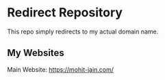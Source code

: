 # Redirect Repository
This repo simply redirects to my actual domain name.  

## My Websites
Main Website: https://mohit-jain.com/  